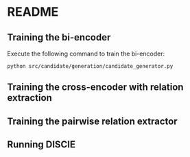 # README

## Training the bi-encoder

Execute the following command to train the bi-encoder:

```python src/candidate/generation/candidate_generator.py```

## Training the cross-encoder with relation extraction

## Training the pairwise relation extractor

## Running DISCIE



